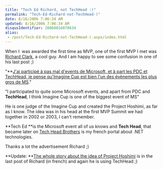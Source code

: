```yaml
---
title: "Tech Ed Richard, not TechHead :)"
permalink: "Tech-Ed-Richard-not-TechHead-)"
date: 8/16/2006 7:06:34 AM
updated: 8/16/2006 7:06:34 AM
disqusIdentifier: 20060816070634
alias:
 - /post/Tech-Ed-Richard-not-TechHead-).aspx/index.html
---
```

When I  was awarded the first time as MVP, one of the first MVP I met was [Richard Clark](http://blogs.developpeur.org/richardc/default.aspx), a cool guy. And I am happy to see some confusion in one of his last post ;)

"**[J'ai participé à pas mal d'events de Microsoft, et à part les PDC et TechHead, je pense qu'Imagine Cup est bien l'un des évènements les plus gros de MS](http://blogs.developpeur.org/richardc/archive/2006/08/15/23072.aspx)."
<!-- more -->

"I participated to quite some Microsoft events, and apart from PDC and **TechHead**, I think Imagine Cup is one of the biggest event of MS"

He is one judge of the Imagine Cup and created the Project Hoshimi, as far as I know. The idea was in his head at the first MVP Summit we had together in 2002 or 2003, I can't remember.

**Tech Ed **is the Microsoft event all of us knows and **Tech Head**, that became later on [Tech Head Brothers](http://www.techheadbrothers.com/) is my french portal about .NET technologies.

Thanks a lot the advertisement Richard ;)

**Update: **[The whole story about the idea of Project Hoshimi](http://blogs.developpeur.org/richardc/archive/2006/08/15/23074.aspx) is in the last post of Richard (in french) and again he is using TechHead ;)
